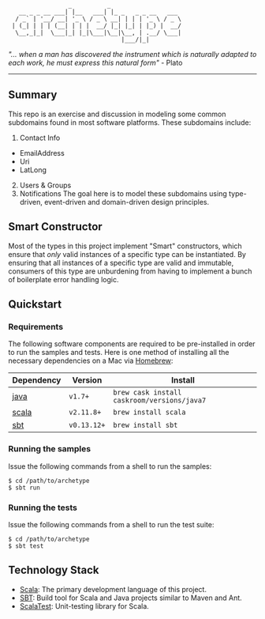 ```
                 _          _
   __ _ _ __ ___| |__   ___| |_ _   _ _ __   ___
  / _` | '__/ __| '_ \ / _ \ __| | | | '_ \ / _ \
 | (_| | | | (__| | | |  __/ |_| |_| | |_) |  __/
  \__,_|_|  \___|_| |_|\___|\__|\__, | .__/ \___|
                                |___/|_|

```
_"... when a man has discovered the instrument which is naturally adapted to each work, he must express this natural form"_ - Plato

---
## Summary

This repo is an exercise and discussion in modeling some common subdomains found in most software platforms. These subdomains include:

1. Contact Info
  * EmailAddress
  * Uri
  * LatLong

2. Users & Groups
3. Notifications
The goal here is to model these subdomains using type-driven, event-driven and domain-driven design principles.

## Smart Constructor

Most of the types in this project implement "Smart" constructors, which ensure that _only_ valid instances of a specific type can be instantiated. By ensuring that all instances of a specific type are valid and immutable, consumers of this type are unburdening from having to implement a bunch of boilerplate error handling logic.

## Quickstart

### Requirements

The following software components are required to be pre-installed in order to run the samples and tests. Here is one method of installing all the necessary dependencies on a Mac via [Homebrew](http://brew.sh/):

| Dependency                                   | Version    | Install                                   |
|----------------------------------------------|------------|-------------------------------------------|
|[java](http://www.java.com/en/)               |`v1.7+`     |`brew cask install caskroom/versions/java7`|
|[scala](http://www.scala-lang.org/)           |`v2.11.8+`  |`brew install scala`                       |
|[sbt](http://www.scala-sbt.org/)              |`v0.13.12+` |`brew install sbt`                         |

### Running the samples

Issue the following commands from a shell to run the samples:

    $ cd /path/to/archetype
    $ sbt run

### Running the tests

Issue the following commands from a shell to run the test suite:

    $ cd /path/to/archetype
    $ sbt test

## Technology Stack

* [Scala](http://www.scala-lang.org/): The primary development language of this project.
* [SBT](http://www.scala-sbt.org/): Build tool for Scala and Java projects similar to Maven and Ant.
* [ScalaTest](http://www.scalatest.org/): Unit-testing library for Scala.
